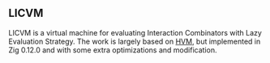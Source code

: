 ## LICVM
LICVM is a virtual machine for evaluating Interaction Combinators with Lazy Evaluation Strategy. The work is largely based on [HVM](https://github.com/HigherOrderCO/hvm-core), but implemented in Zig 0.12.0 and with some extra optimizations and modification.

